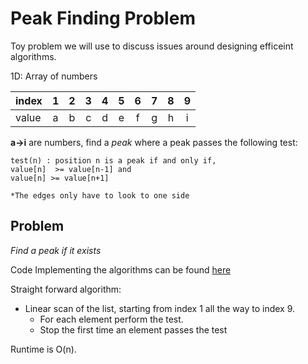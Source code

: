 Peak Finding Problem
====================
Toy problem we will use to discuss issues around designing efficeint algorithms. 

1D: Array of numbers 

| index | 1 | 2 | 3 | 4 | 5 | 6 | 7 | 8 | 9 |
|:----- |:-:|:-:|:-:|:-:|:-:|:-:|:-:|:-:|:-:|
| value | a | b | c | d | e | f | g | h | i |

**a->i** are numbers, find a *peak* where a peak passes the following test:

```
test(n) : position n is a peak if and only if, 
value[n]  >= value[n-1] and 
value[n] >= value[n+1]

*The edges only have to look to one side
```

Problem
-------
*Find a peak if it exists* 

Code Implementing the algorithms can be found [here](../../src/algorithms/peak_finding/peak.cpp)

Straight forward algorithm:
* Linear scan of the list, starting from index 1 all the way to index 9.
  * For each element perform the test.
  * Stop the first time an element passes the test

Runtime is O(n).

